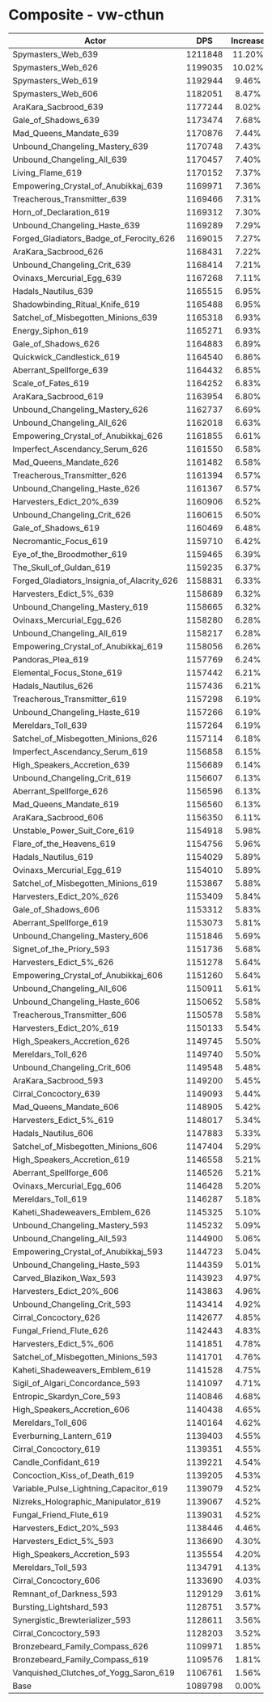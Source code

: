 # Composite - vw-cthun
| Actor | DPS | Increase |
|---|:---:|:---:|
|Spymasters_Web_639|1211848|11.20%|
|Spymasters_Web_626|1199035|10.02%|
|Spymasters_Web_619|1192944|9.46%|
|Spymasters_Web_606|1182051|8.47%|
|AraKara_Sacbrood_639|1177244|8.02%|
|Gale_of_Shadows_639|1173474|7.68%|
|Mad_Queens_Mandate_639|1170876|7.44%|
|Unbound_Changeling_Mastery_639|1170748|7.43%|
|Unbound_Changeling_All_639|1170457|7.40%|
|Living_Flame_619|1170152|7.37%|
|Empowering_Crystal_of_Anubikkaj_639|1169971|7.36%|
|Treacherous_Transmitter_639|1169466|7.31%|
|Horn_of_Declaration_619|1169312|7.30%|
|Unbound_Changeling_Haste_639|1169289|7.29%|
|Forged_Gladiators_Badge_of_Ferocity_626|1169015|7.27%|
|AraKara_Sacbrood_626|1168431|7.22%|
|Unbound_Changeling_Crit_639|1168414|7.21%|
|Ovinaxs_Mercurial_Egg_639|1167268|7.11%|
|Hadals_Nautilus_639|1165515|6.95%|
|Shadowbinding_Ritual_Knife_619|1165488|6.95%|
|Satchel_of_Misbegotten_Minions_639|1165318|6.93%|
|Energy_Siphon_619|1165271|6.93%|
|Gale_of_Shadows_626|1164883|6.89%|
|Quickwick_Candlestick_619|1164540|6.86%|
|Aberrant_Spellforge_639|1164432|6.85%|
|Scale_of_Fates_619|1164252|6.83%|
|AraKara_Sacbrood_619|1163954|6.80%|
|Unbound_Changeling_Mastery_626|1162737|6.69%|
|Unbound_Changeling_All_626|1162018|6.63%|
|Empowering_Crystal_of_Anubikkaj_626|1161855|6.61%|
|Imperfect_Ascendancy_Serum_626|1161550|6.58%|
|Mad_Queens_Mandate_626|1161482|6.58%|
|Treacherous_Transmitter_626|1161394|6.57%|
|Unbound_Changeling_Haste_626|1161367|6.57%|
|Harvesters_Edict_20%_639|1160906|6.52%|
|Unbound_Changeling_Crit_626|1160615|6.50%|
|Gale_of_Shadows_619|1160469|6.48%|
|Necromantic_Focus_619|1159710|6.42%|
|Eye_of_the_Broodmother_619|1159465|6.39%|
|The_Skull_of_Guldan_619|1159235|6.37%|
|Forged_Gladiators_Insignia_of_Alacrity_626|1158831|6.33%|
|Harvesters_Edict_5%_639|1158689|6.32%|
|Unbound_Changeling_Mastery_619|1158665|6.32%|
|Ovinaxs_Mercurial_Egg_626|1158280|6.28%|
|Unbound_Changeling_All_619|1158217|6.28%|
|Empowering_Crystal_of_Anubikkaj_619|1158056|6.26%|
|Pandoras_Plea_619|1157769|6.24%|
|Elemental_Focus_Stone_619|1157442|6.21%|
|Hadals_Nautilus_626|1157436|6.21%|
|Treacherous_Transmitter_619|1157298|6.19%|
|Unbound_Changeling_Haste_619|1157266|6.19%|
|Mereldars_Toll_639|1157264|6.19%|
|Satchel_of_Misbegotten_Minions_626|1157114|6.18%|
|Imperfect_Ascendancy_Serum_619|1156858|6.15%|
|High_Speakers_Accretion_639|1156689|6.14%|
|Unbound_Changeling_Crit_619|1156607|6.13%|
|Aberrant_Spellforge_626|1156596|6.13%|
|Mad_Queens_Mandate_619|1156560|6.13%|
|AraKara_Sacbrood_606|1156350|6.11%|
|Unstable_Power_Suit_Core_619|1154918|5.98%|
|Flare_of_the_Heavens_619|1154756|5.96%|
|Hadals_Nautilus_619|1154029|5.89%|
|Ovinaxs_Mercurial_Egg_619|1154010|5.89%|
|Satchel_of_Misbegotten_Minions_619|1153867|5.88%|
|Harvesters_Edict_20%_626|1153409|5.84%|
|Gale_of_Shadows_606|1153312|5.83%|
|Aberrant_Spellforge_619|1153073|5.81%|
|Unbound_Changeling_Mastery_606|1151846|5.69%|
|Signet_of_the_Priory_593|1151736|5.68%|
|Harvesters_Edict_5%_626|1151278|5.64%|
|Empowering_Crystal_of_Anubikkaj_606|1151260|5.64%|
|Unbound_Changeling_All_606|1150911|5.61%|
|Unbound_Changeling_Haste_606|1150652|5.58%|
|Treacherous_Transmitter_606|1150578|5.58%|
|Harvesters_Edict_20%_619|1150133|5.54%|
|High_Speakers_Accretion_626|1149745|5.50%|
|Mereldars_Toll_626|1149740|5.50%|
|Unbound_Changeling_Crit_606|1149548|5.48%|
|AraKara_Sacbrood_593|1149200|5.45%|
|Cirral_Concoctory_639|1149093|5.44%|
|Mad_Queens_Mandate_606|1148905|5.42%|
|Harvesters_Edict_5%_619|1148017|5.34%|
|Hadals_Nautilus_606|1147883|5.33%|
|Satchel_of_Misbegotten_Minions_606|1147404|5.29%|
|High_Speakers_Accretion_619|1146558|5.21%|
|Aberrant_Spellforge_606|1146526|5.21%|
|Ovinaxs_Mercurial_Egg_606|1146428|5.20%|
|Mereldars_Toll_619|1146287|5.18%|
|Kaheti_Shadeweavers_Emblem_626|1145325|5.10%|
|Unbound_Changeling_Mastery_593|1145232|5.09%|
|Unbound_Changeling_All_593|1144900|5.06%|
|Empowering_Crystal_of_Anubikkaj_593|1144723|5.04%|
|Unbound_Changeling_Haste_593|1144359|5.01%|
|Carved_Blazikon_Wax_593|1143923|4.97%|
|Harvesters_Edict_20%_606|1143863|4.96%|
|Unbound_Changeling_Crit_593|1143414|4.92%|
|Cirral_Concoctory_626|1142677|4.85%|
|Fungal_Friend_Flute_626|1142443|4.83%|
|Harvesters_Edict_5%_606|1141851|4.78%|
|Satchel_of_Misbegotten_Minions_593|1141701|4.76%|
|Kaheti_Shadeweavers_Emblem_619|1141528|4.75%|
|Sigil_of_Algari_Concordance_593|1141097|4.71%|
|Entropic_Skardyn_Core_593|1140846|4.68%|
|High_Speakers_Accretion_606|1140438|4.65%|
|Mereldars_Toll_606|1140164|4.62%|
|Everburning_Lantern_619|1139403|4.55%|
|Cirral_Concoctory_619|1139351|4.55%|
|Candle_Confidant_619|1139221|4.54%|
|Concoction_Kiss_of_Death_619|1139205|4.53%|
|Variable_Pulse_Lightning_Capacitor_619|1139079|4.52%|
|Nizreks_Holographic_Manipulator_619|1139067|4.52%|
|Fungal_Friend_Flute_619|1139031|4.52%|
|Harvesters_Edict_20%_593|1138446|4.46%|
|Harvesters_Edict_5%_593|1136690|4.30%|
|High_Speakers_Accretion_593|1135554|4.20%|
|Mereldars_Toll_593|1134791|4.13%|
|Cirral_Concoctory_606|1133690|4.03%|
|Remnant_of_Darkness_593|1129129|3.61%|
|Bursting_Lightshard_593|1128751|3.57%|
|Synergistic_Brewterializer_593|1128611|3.56%|
|Cirral_Concoctory_593|1128203|3.52%|
|Bronzebeard_Family_Compass_626|1109971|1.85%|
|Bronzebeard_Family_Compass_619|1109576|1.81%|
|Vanquished_Clutches_of_Yogg_Saron_619|1106761|1.56%|
|Base|1089798|0.00%|
